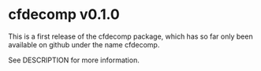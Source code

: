 
# cfdecomp v0.1.0

This is a first release of the cfdecomp package, which has so far only been available on github under the name cfdecomp.

See DESCRIPTION for more information.

